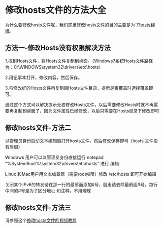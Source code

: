 # 修改hosts文件的方法大全

为什么要修改hosts文件呢，我们这里修改hosts文件的目的主要是为了<a href="https://github.com/bannedbook/fanqiang/wiki/hosts%E7%BF%BB%E5%A2%99" target="_blank">hosts翻墙</a>。

<h2>方法一-修改Hosts没有权限解决方法</h2>
1.找到Hosts文件，将Hosts文件复制到桌面。（Windows7系统Hosts文件路径为：C:\WINDOWS\system32\drivers\etc\hosts）

2.用记事本打开，修改内容，然后保存。

3.将修改好的Hosts文件再复制回Hosts文件目录，提示是否覆盖时选择覆盖即可。

通过这个方式可以解决提示无权修改Hosts文件，以后需要修改Hosts时就不再需要再复制到桌面了，因为文件属性已经修改，以后只需要在Hosts目录下修改即可


<h2>修改hosts文件-方法二</h2>

以管理员身份启动文本编辑器打开hosts文件，然后修改保存即可（hosts 文件没有后缀）

Windows 用户可以以管理员身份直接运行 notepad "%SystemRoot%\system32\drivers\etc\hosts" 进行 编辑

Linux 和Mac用户用文本编辑器（需要root权限）修改 /etc/hosts 即可开始编辑

关闭某个IPv6的转发请在那一行的最前面添加#号，启用请去除最前面#号，每行中间的#号是为了区分地址 和注释，不用理睬

<h2>修改hosts文件-方法三</h2>请参照这个<a href="https://raw.githubusercontent.com/kgfw/fg/master/hosts/hostsmodify.mp4" >修改hosts文件的视频教程</a>
